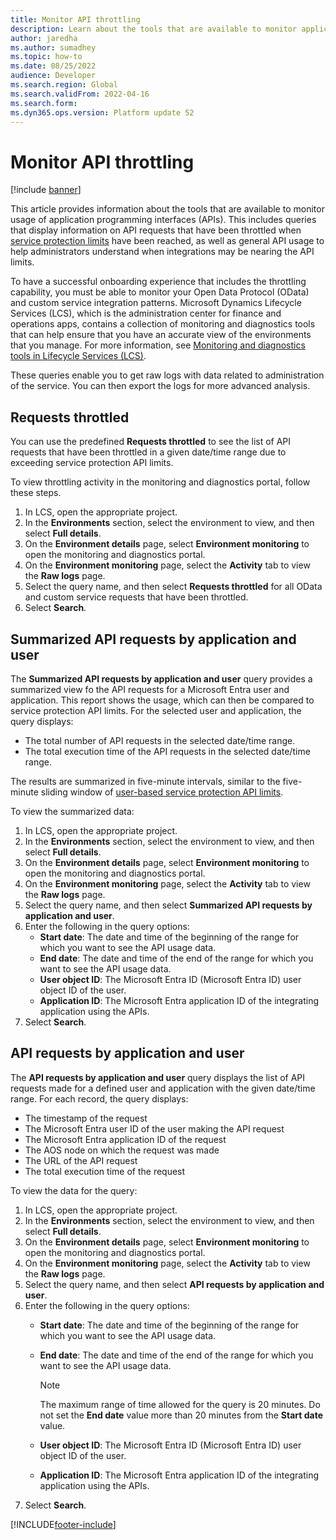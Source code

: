 ```yaml
---
title: Monitor API throttling
description: Learn about the tools that are available to monitor application programming interface (API) throttling when service protection limits are reached.
author: jaredha
ms.author: sumadhey
ms.topic: how-to
ms.date: 08/25/2022
audience: Developer
ms.search.region: Global
ms.search.validFrom: 2022-04-16
ms.search.form: 
ms.dyn365.ops.version: Platform update 52
---
```


# Monitor API throttling

[!include [banner](../includes/banner.md)]

This article provides information about the tools that are available to monitor usage of application programming interfaces (APIs). This includes queries that display information on API requests that have been throttled when [service protection limits](service-protection-api-limits.md) have been reached, as well as general API usage to help administrators understand when integrations may be nearing the API limits.

To have a successful onboarding experience that includes the throttling capability, you must be able to monitor your Open Data Protocol (OData) and custom service integration patterns. Microsoft Dynamics Lifecycle Services (LCS), which is the administration center for finance and operations apps, contains a collection of monitoring and diagnostics tools that can help ensure that you have an accurate view of the environments that you manage. For more information, see [Monitoring and diagnostics tools in Lifecycle Services (LCS)](../lifecycle-services/monitoring-diagnostics.md).

These queries enable you to get raw logs with data related to administration of the service. You can then export the logs for more advanced analysis.

## Requests throttled

You can use the predefined **Requests throttled** to see the list of API requests that have been throttled in a given date/time range due to exceeding service protection API limits.

To view throttling activity in the monitoring and diagnostics portal, follow these steps.

1. In LCS, open the appropriate project.
2. In the **Environments** section, select the environment to view, and then select **Full details**.
3. On the **Environment details** page, select **Environment monitoring** to open the monitoring and diagnostics portal. 
4. On the **Environment monitoring** page, select the **Activity** tab to view the **Raw logs** page. 
5. Select the query name, and then select **Requests throttled** for all OData and custom service requests that have been throttled.
6. Select **Search**.

## Summarized API requests by application and user

The **Summarized API requests by application and user** query provides a summarized view fo the API requests for a Microsoft Entra user and application. This report shows the usage, which can then be compared to service protection API limits. For the selected user and application, the query displays:
- The total number of API requests in the selected date/time range.
- The total execution time of the API requests in the selected date/time range.

The results are summarized in five-minute intervals, similar to the five-minute sliding window of [user-based service protection API limits](service-protection-api-limits.md#user-based-service-protection-api-limits).

To view the summarized data:

1. In LCS, open the appropriate project.
2. In the **Environments** section, select the environment to view, and then select **Full details**.
3. On the **Environment details** page, select **Environment monitoring** to open the monitoring and diagnostics portal. 
4. On the **Environment monitoring** page, select the **Activity** tab to view the **Raw logs** page. 
5. Select the query name, and then select **Summarized API requests by application and user**.
6. Enter the following in the query options:
    - **Start date**: The date and time of the beginning of the range for which you want to see the API usage data.
    - **End date**: The date and time of the end of the range for which you want to see the API usage data.
    - **User object ID**: The Microsoft Entra ID (Microsoft Entra ID) user object ID of the user.
    - **Application ID**: The Microsoft Entra application ID of the integrating application using the APIs.
7. Select **Search**.

## API requests by application and user

The **API requests by application and user** query displays the list of API requests made for a defined user and application with the given date/time range. For each record, the query displays:
- The timestamp of the request
- The Microsoft Entra user ID of the user making the API request
- The Microsoft Entra application ID of the request
- The AOS node on which the request was made
- The URL of the API request
- The total execution time of the request

To view the data for the query:

1. In LCS, open the appropriate project.
2. In the **Environments** section, select the environment to view, and then select **Full details**.
3. On the **Environment details** page, select **Environment monitoring** to open the monitoring and diagnostics portal. 
4. On the **Environment monitoring** page, select the **Activity** tab to view the **Raw logs** page. 
5. Select the query name, and then select **API requests by application and user**.
6. Enter the following in the query options:
    - **Start date**: The date and time of the beginning of the range for which you want to see the API usage data.
    - **End date**: The date and time of the end of the range for which you want to see the API usage data.
      > [!NOTE]
      > The maximum range of time allowed for the query is 20 minutes. Do not set the **End date** value more than 20 minutes from the **Start date** value.
      
    - **User object ID**: The Microsoft Entra ID (Microsoft Entra ID) user object ID of the user.
    - **Application ID**: The Microsoft Entra application ID of the integrating application using the APIs.
7. Select **Search**.

[!INCLUDE[footer-include](../../../includes/footer-banner.md)]
